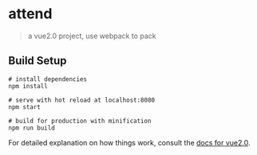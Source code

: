
# attend

> a vue2.0 project, use webpack to pack

## Build Setup
    
    # install dependencies
    npm install

    # serve with hot reload at localhost:8080
    npm start

    # build for production with minification
    npm run build
    

For detailed explanation on how things work, consult the [docs for vue2.0](http://cn.vuejs.org/v2/guide/).


